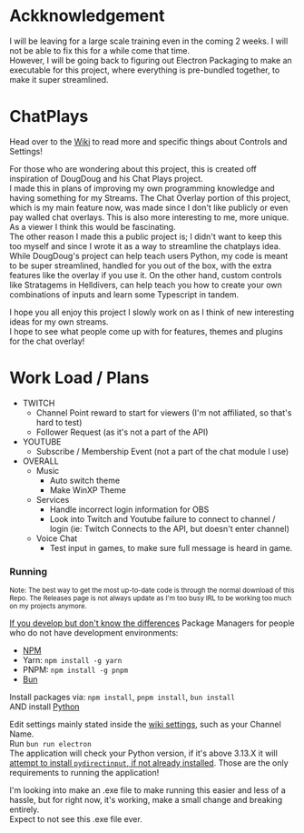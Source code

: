 # Ackknowledgement
I will be leaving for a large scale training even in the coming 2 weeks. I will not be able to fix this for a while come that time.  
However, I will be going back to figuring out Electron Packaging to make an executable for this project, where everything is pre-bundled together, to make it super streamlined. 

# ChatPlays
Head over to the [Wiki](https://github.com/AlgorithmicPolicyIndex/ChatPlays/wiki) to read more and specific things about Controls and Settings!  

For those who are wondering about this project, this is created off inspiration of DougDoug and his Chat Plays project.  
I made this in plans of improving my own programming knowledge and having something for my Streams. The Chat Overlay portion of this project, which is my main feature now, was made since I don't like publicly or even pay walled chat overlays. This is also more interesting to me, more unique. As a viewer I think this would be fascinating.  
The other reason I made this a public project is; I didn't want to keep this too myself and since I wrote it as a way to streamline the chatplays idea.  
While DougDoug's project can help teach users Python, my code is meant to be super streamlined, handled for you out of the box, with the extra features like the overlay if you use it. On the other hand, custom controls like Stratagems in Helldivers, can help teach you how to create your own combinations of inputs and learn some Typescript in tandem.

I hope you all enjoy this project I slowly work on as I think of new interesting ideas for my own streams.  
I hope to see what people come up with for features, themes and plugins for the chat overlay!

# Work Load / Plans
  - TWITCH
      - Channel Point reward to start for viewers (I'm not affiliated, so that's hard to test)
      - Follower Request (as it's not a part of the API)
  - YOUTUBE
      - Subscribe / Membership Event (not a part of the chat module I use)
  - OVERALL
    - Music
      - Auto switch theme
      - Make WinXP Theme
    - Services
      - Handle incorrect login information for OBS
      - Look into Twitch and Youtube failure to connect to channel / login (ie: Twitch Connects to the API, but doesn't enter channel)
    - Voice Chat
       - Test input in games, to make sure full message is heard in game.

### Running
<sup>Note: The best way to get the most up-to-date code is through the normal download of this Repo. The Releases page is not always update as I'm too busy IRL to be working too much on my projects anymore.</sup>

[If you develop but don't know the differences](https://www.youtube.com/watch?app=desktop&v=5LZOk9dt-ko)
Package Managers for people who do not have development environments:
- [NPM](https://nodejs.org/en)
- Yarn: `npm install -g yarn`
- PNPM: `npm install -g pnpm`
- [Bun](https://bun.sh)

Install packages via: `npm install`, `pnpm install`, `bun install`  
AND install [Python](https://www.python.org/downloads/) 

Edit settings mainly stated inside the [wiki settings](https://github.com/AlgorithmicPolicyIndex/ChatPlays/wiki/Settings#main-settings), such as your Channel Name.  
Run `bun run electron`  
The application will check your Python version, if it's above 3.13.X it will [attempt to install `pydirectinput`, if not already installed](https://github.com/AlgorithmicPolicyIndex/ChatPlays/blob/main/src/index.ts#L37-L87).
Those are the only requirements to running the application!

I'm looking into make an .exe file to make running this easier and less of a hassle, but for right now, it's working, make a small change and breaking entirely.  
Expect to not see this .exe file ever.